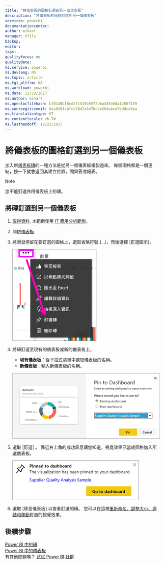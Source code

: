 ```yaml
---
title: "將儀表板的圖格釘選到另一個儀表板"
description: "將儀表板的圖格釘選到另一個儀表板"
services: powerbi
documentationcenter: 
author: mihart
manager: kfile
backup: 
editor: 
tags: 
qualityfocus: no
qualitydate: 
ms.service: powerbi
ms.devlang: NA
ms.topic: article
ms.tgt_pltfrm: NA
ms.workload: powerbi
ms.date: 12/20/2017
ms.author: mihart
ms.openlocfilehash: bf0146bf8cd57c515b0572b6a485e8da1a50f159
ms.sourcegitcommit: 6ea8291cbfcb7847a8d7bc4e2b6abce7eddcd0ea
ms.translationtype: HT
ms.contentlocale: zh-TW
ms.lasthandoff: 12/21/2017
---
```

# <a name="pin-a-tile-from-one-dashboard-to-another-dashboard"></a>將儀表板的圖格釘選到另一個儀表板
加入新[儀表板磚](service-dashboard-tiles.md)的一種方法是從另一個儀表板複製過來。 每個圖格都是一個連結，按一下就會返回其建立位置，問與答或報表。 

> [!NOTE]
> 您不能釘選共用儀表板上的磚。

## <a name="pin-a-tile-to-another-dashboard"></a>將磚釘選到另一個儀表板
1. [取得資料](service-get-data.md). 本範例使用 [IT 費用分析範例](sample-it-spend.md)。
2. 開啟[儀表板](service-dashboards.md).
3. 將滑鼠停留在要釘選的圖格上，選取省略符號 (...)，然後選擇 [釘選圖示]。  
   
   ![](media/service-pin-tile-to-another-dashboard/power-bi-pin-another-dash.png)
4. 將磚釘選至現有的儀表板或新的儀表板上。 
   
   * **現有儀表板**：從下拉式清單中選取儀表板的名稱。
   * **新儀表板**：輸入新儀表板的名稱。
   
   ![](media/service-pin-tile-to-another-dashboard/pbi_pintoanotherdash.png)
5. 選取 [釘選] 。
   靠近右上角的成功訊息讓您知道，視覺效果已當成圖格加入所選儀表板。
   
   ![](media/service-pin-tile-to-another-dashboard/power-bi-pin-success.png)
6. 選取 [移至儀表板] 以查看釘選的磚。 您可以在這裡[重新命名、調整大小、連結和移動](service-dashboard-edit-tile.md)釘選的視覺效果。

## <a name="next-steps"></a>後續步驟
[Power BI 中的磚](service-dashboard-tiles.md)  
[Power BI 中的儀表板](service-dashboards.md)  
有其他問題嗎？ [試試 Power BI 社群](http://community.powerbi.com/)

